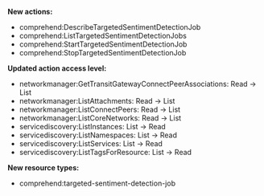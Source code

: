 **New actions:**

- comprehend:DescribeTargetedSentimentDetectionJob
- comprehend:ListTargetedSentimentDetectionJobs
- comprehend:StartTargetedSentimentDetectionJob
- comprehend:StopTargetedSentimentDetectionJob

**Updated action access level:**

- networkmanager:GetTransitGatewayConnectPeerAssociations: Read -> List
- networkmanager:ListAttachments: Read -> List
- networkmanager:ListConnectPeers: Read -> List
- networkmanager:ListCoreNetworks: Read -> List
- servicediscovery:ListInstances: List -> Read
- servicediscovery:ListNamespaces: List -> Read
- servicediscovery:ListServices: List -> Read
- servicediscovery:ListTagsForResource: List -> Read

**New resource types:**

- comprehend:targeted-sentiment-detection-job
